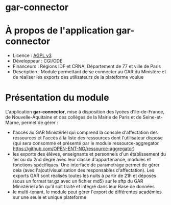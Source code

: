 # gar-connector

# À propos de l'application gar-connector
* Licence : [AGPL v3](http://www.gnu.org/licenses/agpl.txt)
* Développeur : CGI/ODE
* Financeurs : Régions IDF et CRNA, Département de 77 et ville de Paris
* Description : Module permettant de se connecter au GAR du Ministère et de réaliser les exports des utilisateurs de la plateforme voulue

# Présentation du module

L'application **gar-connector**, mise à disposition des lycées d'île-de-France, de Nouvelle-Aquitaine et des collèges de la Mairie de Paris et de Seine-et-Marne, permet de gérer :
 - l'accès au GAR Ministériel qui comprend la console d'affectation des ressources et l'accès à la liste des ressources dont l'utilisateur dispose (qui sera consommé et présenté par le module ressource-aggregator https://github.com/OPEN-ENT-NG/ressource-aggregator)
 - les exports des élèves, enseignants et personnels d'un établissement du 1er ou du 2nd degré avec leur classe d'appartenance, modules et fonctions spécifiques. Une interface de paramétrage permet de gérer cela (avec l'ajout/visualisation des responsables d'affectation). Les exports GAR sont réalisés toutes les nuits à partir de 21h et déposés (sous un format tar.gz avec un fichier md5) sur le sftp du GAR Ministériel afin qu'il soit traité et intégré dans leur Base de données
 - le multi-tenant, le module peut gérer l'export de différentes académies sur une seule et unique plateforme
